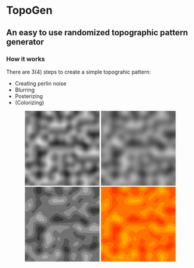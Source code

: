 # TopoGen
## An easy to use randomized topographic pattern generator

### How it works
There are 3(4) steps to create a simple topograhic pattern:
 - Creating perlin noise
 - Blurring
 - Posterizing
 - (Colorizing)

<p align="center">
  <img src="https://raw.githubusercontent.com/barnabasd/TopoGen/main/images/step1.png" width=200 height=200>
  <img src="https://raw.githubusercontent.com/barnabasd/TopoGen/main/images/step2.png" width=200 height=200>
  <img src="https://raw.githubusercontent.com/barnabasd/TopoGen/main/images/step3.png" width=200 height=200>
  <img src="https://raw.githubusercontent.com/barnabasd/TopoGen/main/images/step4.png" width=200 height=200>
</p>
